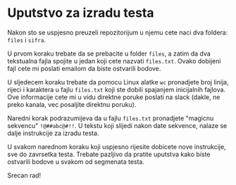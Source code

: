 # Uputstvo za izradu testa

Nakon sto se uspjesno preuzeli repozitorijum u njemu cete naci dva foldera: `files` i `sifra`.

U prvom koraku trebate da se prebacite u folder `files`, a zatim da dva tekstualna fajla spojite u jedan koji cete nazvati `files.txt`. Ovako dobijeni fajl cete mi poslati emailom da biste ostvarili bodove.

U sljedecem koraku trebate da pomocu Linux alatke `wc` pronadjete broj linija, rijeci i karaktera u fajlu `files.txt` koji ste dobili spajanjem inicijalnih fajlova. Ove informacije cete mi u vidu direktne poruke poslati na slack (dakle, ne preko kanala, vec posaljite direktnu poruku).

Naredni korak podrazumijeva da u fajlu `files.txt` pronadjete "magicnu sekvencu" `!@##abc@#!!`. U tekstu koji slijedi nakon date sekvence, nalaze se dalje instrukcije za izradu testa.

U svakom narednom koraku koji uspjesno rijesite dobicete nove instrukcije, sve do zavrsetka testa. Trebate pazljivo da pratite uputstva kako biste ostvarili bodove u svakom od segmenata testa.

Srecan rad!
